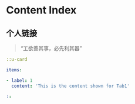 # Content Index


## 个人链接

> “工欲善其事，必先利其器”


```yaml [files.ts]{1,2} meta=123
::u-card

items:

- label: 1
  content: 'This is the content shown for Tab1'

::
```
